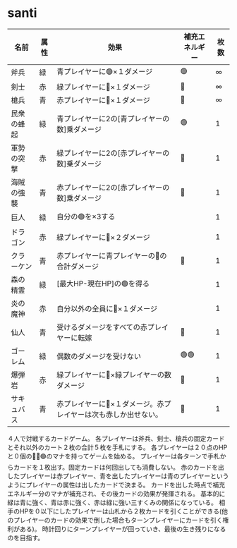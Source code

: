 # santi

| 名前 | 属性 | 効果 | 補充エネルギー | 枚数 |
|----|------|------|----------------|------|
| 斧兵  | 緑 | 青プレイヤーに🟢×１ダメージ | 🟢 | ∞ |
| 剣士  | 赤 | 緑プレイヤーに🔴×１ダメージ | 🔴 | ∞ |
| 槍兵  | 青 | 赤プレイヤーに🔵×１ダメージ | 🔵 | ∞ |
| 民衆の蜂起  | 緑 | 青プレイヤーに2の[青プレイヤーの数]乗ダメージ | 🟢 | 1 |
| 軍勢の突撃  | 赤 | 緑プレイヤーに2の[赤プレイヤーの数]乗ダメージ | 🔴 | 1 |
| 海賊の強襲  | 青 | 赤プレイヤーに2の[赤プレイヤーの数]乗ダメージ | 🔵 | 1 |
| 巨人  | 緑 | 自分の🟢を×3する |  | 1 |
|ドラゴン| 赤 | 緑プレイヤーに🔴×２ダメージ |  | 1 |
| クラーケン  | 青 | 赤プレイヤーに青プレイヤーの🔵の合計ダメージ | 🔵 | 1 |
| 森の精霊 | 緑 | [最大HP-現在HP]の🟢を得る |  | 1 |
| 炎の魔神 | 赤 | 自分以外の全員に🔴×１ダメージ |  | 1 |
| 仙人 | 青 | 受けるダメージをすべての赤プレイヤーに転嫁 | 🔵 | 1 |
| ゴーレム | 緑 | 偶数のダメージを受けない | 🟢🟢 | 1 |
| 爆弾岩 | 赤 | 緑プレイヤーに🔴×緑プレイヤーの数ダメージ | 🔴 | 1 |
| サキュバス | 青 | 赤プレイヤーに🔵×１ダメージ。赤プレイヤーは次も赤しか出せない。 | 🔵 | 1 |

４人で対戦するカードゲーム。
各プレイヤーは斧兵、剣士、槍兵の固定カードとそれ以外のカート２枚の合計５枚を手札にする。
各プレイヤーは２０点のHPと０個の🔴🔵🟢のマナを持ってゲームを始める。
プレイヤーは各ターンで手札からカードを１枚出す。固定カードは何回出しても消費しない。
赤のカードを出したプレイヤーは赤プレイヤー、青を出したプレイヤーは青のプレイヤーというようにプレイヤーの属性は出したカードで決まる。
カードを出した時点で補充エネルギー分のマナが補充され、その後カードの効果が発揮される。
基本的に緑は青に強く、青は赤に強く、赤は緑に強い三すくみの関係になっている。
相手のHPを０以下にしたプレイヤーは山札から２枚カードを引くことができる(他のプレイヤーのカードの効果で倒した場合もターンプレイヤーにカードを引く権利がある)。
時計回りにターンプレイヤーが回っていき、最後の生き残りになるのを目指す。
